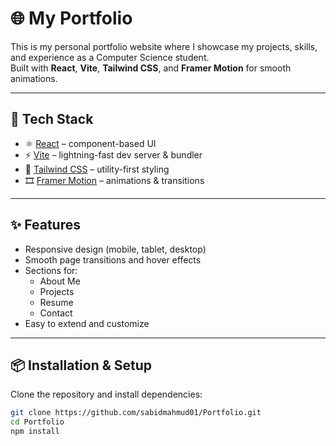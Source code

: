 # 🌐 My Portfolio

This is my personal portfolio website where I showcase my projects, skills, and experience as a Computer Science student.  
Built with **React**, **Vite**, **Tailwind CSS**, and **Framer Motion** for smooth animations.

---

## 🚀 Tech Stack
- ⚛️ [React](https://react.dev/) – component-based UI
- ⚡ [Vite](https://vitejs.dev/) – lightning-fast dev server & bundler
- 🎨 [Tailwind CSS](https://tailwindcss.com/) – utility-first styling
- 🎞️ [Framer Motion](https://www.framer.com/motion/) – animations & transitions

---

## ✨ Features
- Responsive design (mobile, tablet, desktop)
- Smooth page transitions and hover effects
- Sections for:
  - About Me
  - Projects
  - Resume
  - Contact
- Easy to extend and customize

---

## 📦 Installation & Setup

Clone the repository and install dependencies:

```bash
git clone https://github.com/sabidmahmud01/Portfolio.git
cd Portfolio
npm install
